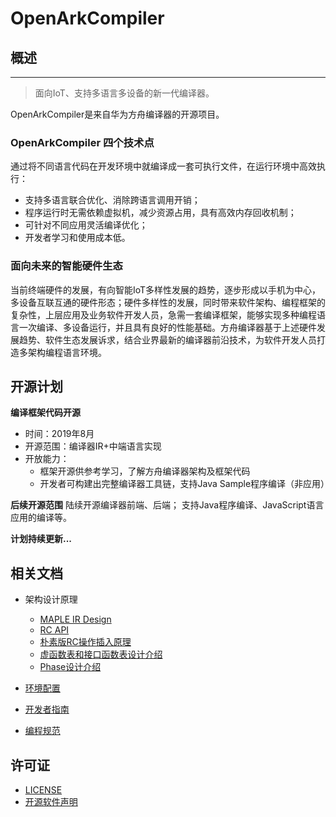# OpenArkCompiler

## 概述
-----------------
> 面向IoT、支持多语言多设备的新一代编译器。

OpenArkCompiler是来自华为方舟编译器的开源项目。

### OpenArkCompiler 四个技术点 ###

通过将不同语言代码在开发环境中就编译成一套可执行文件，在运行环境中高效执行：
- 支持多语言联合优化、消除跨语言调用开销；
- 程序运行时无需依赖虚拟机，减少资源占用，具有高效内存回收机制；
- 可针对不同应用灵活编译优化；
- 开发者学习和使用成本低。

### 面向未来的智能硬件生态 ###
当前终端硬件的发展，有向智能IoT多样性发展的趋势，逐步形成以手机为中心，多设备互联互通的硬件形态；硬件多样性的发展，同时带来软件架构、编程框架的复杂性，上层应用及业务软件开发人员，急需一套编译框架，能够实现多种编程语言一次编译、多设备运行，并且具有良好的性能基础。方舟编译器基于上述硬件发展趋势、软件生态发展诉求，结合业界最新的编译器前沿技术，为软件开发人员打造多架构编程语言环境。

## 开源计划
**编译框架代码开源**
- 时间：2019年8月 
- 开源范围：编译器IR+中端语言实现
- 开放能力：
   - 框架开源供参考学习，了解方舟编译器架构及框架代码
   - 开发者可构建出完整编译器工具链，支持Java Sample程序编译（非应用）

**后续开源范围**
陆续开源编译器前端、后端； 支持Java程序编译、JavaScript语言应用的编译等。

**计划持续更新...**

## 相关文档

- 架构设计原理
   - [MAPLE IR Design](doc/MapleIRDesign.md)
   - [RC API](doc/RC_API.md)
   - [朴素版RC操作插入原理](doc/Naive_RC_Principle.md)
   - [虚函数表和接口函数表设计介绍](doc/Vtable&Itable.md)
   - [Phase设计介绍](doc/Phase_Design.md)

- [环境配置](doc/Development_Preparation.md)

- [开发者指南](doc/Developer_Guide.md)

- [编程规范](doc/Programming_Specifications.md)



## 许可证
- [LICENSE](license/LICENSE)
- [开源软件声明](license/Third_Party_Open_Source_Software_Notice.md)

